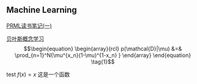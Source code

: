 ## Machine Learning
[PRML读书笔记\(一\)](posts/ML/PRML读书笔记\(一\).md)

[贝叶斯概念学习](posts/ML/贝叶斯概念学习.md)
$$\begin{equation}
\begin{array}{rcl}
p(\mathcal{D}|\mu) &=& \prod_{n=1}^N{\mu^{x_n}(1-\mu)^{1-x_n} }
\end{array}
\end{equation} \tag{1}$$

test $f(x)=x$ 这是一个函数
